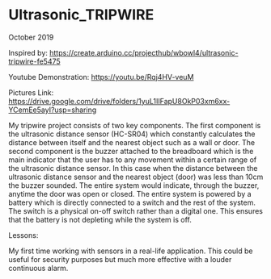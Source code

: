 # Ultrasonic_TRIPWIRE

October 2019

Inspired by: https://create.arduino.cc/projecthub/wbowl4/ultrasonic-tripwire-fe5475

Youtube Demonstration: https://youtu.be/Rqj4HV-veuM

Pictures Link: https://drive.google.com/drive/folders/1yuL1IIFapU8OkP03xm6xx-YCemEe5ayI?usp=sharing

My tripwire project consists of two key components. The first component is the ultrasonic distance sensor (HC-SR04) which constantly calculates the distance between itself and the nearest object such as a wall or door. The second component is the buzzer attached to the breadboard which is the main indicator that the user has to any movement within a certain range of the ultrasonic distance sensor. In this case when the distance between the ultrasonic distance sensor and the nearest object (door) was less than 10cm the buzzer sounded. The entire system would indicate, through the buzzer, anytime the door was open or closed. The entire system is powered by a battery which is directly connected to a switch and the rest of the system. The switch is a physical on-off switch rather than a digital one. This ensures that the battery is not depleting while the system is off.

Lessons:

My first time working with sensors in a real-life application. This could be useful for security purposes but much more effective with a louder continuous alarm.

